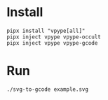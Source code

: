 # Install

    pipx install "vpype[all]"
    pipx inject vpype vpype-occult
    pipx inject vpype vpype-gcode

# Run

    ./svg-to-gcode example.svg
